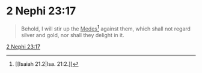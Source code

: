 # 2 Nephi 23:17

> Behold, I will stir up the <u>Medes</u>[^a] against them, which shall not regard silver and gold, nor shall they delight in it.

[2 Nephi 23:17](https://www.churchofjesuschrist.org/study/scriptures/bofm/2-ne/23?lang=eng&id=p17#p17)


[^a]: [[Isaiah 21.2|Isa. 21:2.]]
